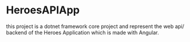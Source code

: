 # HeroesAPIApp
this project is a dotnet framework core project and represent the web api/ backend of the Heroes Application which is made with Angular.
